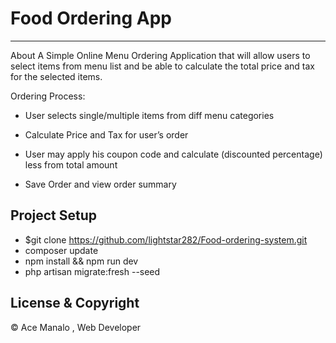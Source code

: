 # Food Ordering App

---

About
A Simple Online Menu Ordering Application that will allow users to select items from menu list and be able to calculate the total price and tax for the selected items.

Ordering Process:

-   User selects single/multiple items from diff menu categories

-   Calculate Price and Tax for user’s order

-   User may apply his coupon code and calculate (discounted percentage) less from total amount

-   Save Order and view order summary

## Project Setup

-   $git clone https://github.com/lightstar282/Food-ordering-system.git
-   composer update
-   npm install && npm run dev
-   php artisan migrate:fresh --seed

## License & Copyright

© Ace Manalo , Web Developer
